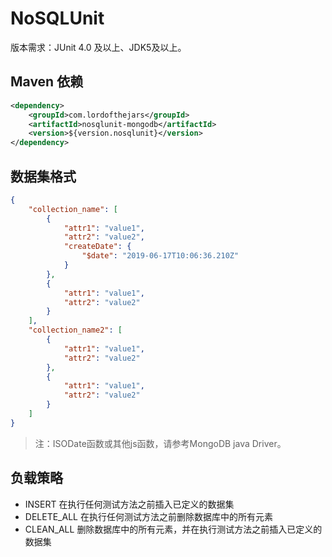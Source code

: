 # NoSQLUnit

版本需求：JUnit 4.0 及以上、JDK5及以上。

## Maven 依赖

```xml
<dependency>
	<groupId>com.lordofthejars</groupId>
    <artifactId>nosqlunit-mongodb</artifactId>
    <version>${version.nosqlunit}</version>
</dependency>
```

## 数据集格式

```json
{
    "collection_name": [
        {
            "attr1": "value1",
            "attr2": "value2",
            "createDate": {
                "$date": "2019-06-17T10:06:36.210Z"
            }
        },
		{
            "attr1": "value1",
            "attr2": "value2"
        }
    ],
    "collection_name2": [
        {
            "attr1": "value1",
            "attr2": "value2"
        },
		{
            "attr1": "value1",
            "attr2": "value2"
        }
    ]
}
```

> 注：ISODate函数或其他js函数，请参考MongoDB java Driver。

## 负载策略

- INSERT 在执行任何测试方法之前插入已定义的数据集
- DELETE_ALL 在执行任何测试方法之前删除数据库中的所有元素
- CLEAN_ALL 删除数据库中的所有元素，并在执行测试方法之前插入已定义的数据集